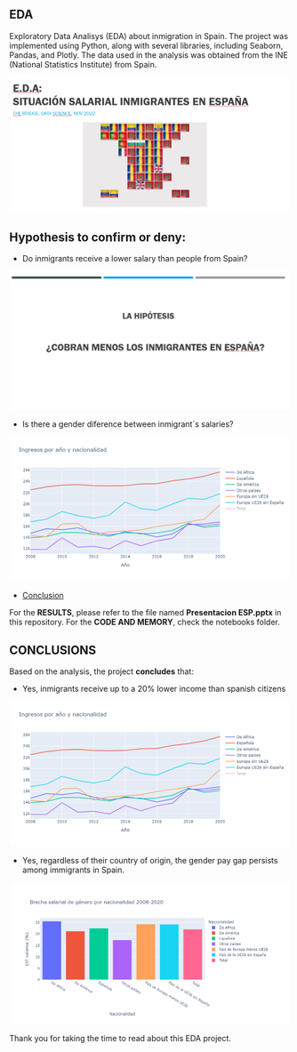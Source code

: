 ## EDA

Exploratory Data Analisys (EDA) about inmigration in Spain. The project was implemented using Python, along with several libraries, including Seaborn, Pandas, and Plotly. The data used in the analysis was obtained from the INE (National Statistics Institute) from Spain.

![Portada](utils/Front%20page.png)
## Hypothesis to confirm or deny:

- Do inmigrants receive a lower salary than people from Spain?

![hipotesis](utils/Hipotesis.png)

- Is there a gender diference between inmigrant´s salaries?

![hipotesis_brecha](utils/Ditribucion%20salarial.png)

- [Conclusion](#CONCLUSIONS)


For the **RESULTS**, please refer to the file named **Presentacion ESP.pptx** in this repository.
For the **CODE AND MEMORY**, check the notebooks folder.



## CONCLUSIONS 


Based on the analysis, the project **concludes** that:

+ Yes, inmigrants receive up to a 20% lower income than spanish citizens

![salarios-graph](utils/Ditribucion%20salarial.png)

+ Yes, regardless of their country of origin, the gender pay gap persists among immigrants in Spain.

![brecha-genero](utils/Brecha%20genero.png)


Thank you for taking the time to read about this EDA project.

